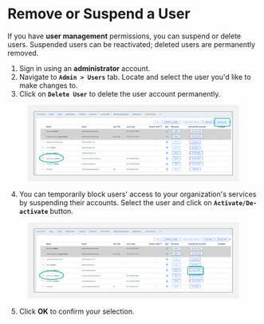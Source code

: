 # Remove or Suspend a User

If you have **user management** permissions, you can suspend or delete users. Suspended users can be reactivated; deleted users are permanently removed.

1. Sign in using an **administrator** account.
2. Navigate to **`Admin > Users`** tab. Locate and select the user you'd like to make changes to.
3. Click on **`Delete User`** to delete the user account permanently.

<figure><img src="../../../../.gitbook/assets/image (575).png" alt=""><figcaption></figcaption></figure>

4. You can temporarily block users' access to your organization's services by suspending their accounts. Select the user and click on **`Activate/De-activate`** button.

<figure><img src="../../../../.gitbook/assets/image (576).png" alt=""><figcaption></figcaption></figure>

5. Click **OK** to confirm your selection.
